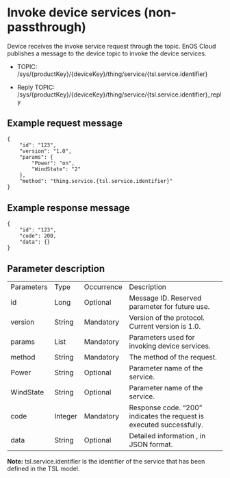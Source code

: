 # Invoke device services (non-passthrough)

Device receives the invoke service request through the topic. EnOS Cloud
publishes a message to the device topic to invoke the device services.

- TOPIC: /sys/{productKey}/{deviceKey}/thing/service/{tsl.service.identifier}

- Reply TOPIC: /sys/{productKey}/{deviceKey}/thing/service/{tsl.service.identifier}_reply

## Example request message

```
{
	"id": "123",
	"version": "1.0",
	"params": {
		"Power": "on",
		"WindState": "2"
	},
	"method": "thing.service.{tsl.service.identifier}"
}

```

## Example response message

```
{
	"id": "123",
	"code": 200,
	"data": {}
}
```

## Parameter description​

<table>
  <tr>
    <td>Parameters</td>
    <td>Type​</td>
    <td>Occurrence </td>
    <td>Description</td>
  </tr>
  <tr>
    <td>id</td>
    <td>Long</td>
    <td>Optional </td>
    <td>Message ID. Reserved parameter for future use.</td>
  </tr>
  <tr>
    <td>version</td>
    <td>String</td>
    <td>Mandatory </td>
    <td>Version of the protocol. Current version is 1.0. </td>
  </tr>
  <tr>
    <td>params</td>
    <td>List</td>
    <td>Mandatory </td>
    <td>Parameters used for invoking device services. </td>
  </tr>
  <tr>
    <td>method</td>
    <td>String</td>
    <td>Mandatory</td>
    <td>The method of the request. </td>
  </tr>
  <tr>
    <td>Power</td>
    <td>String</td>
    <td>Optional </td>
    <td>Parameter   name of the service.​</td>
  </tr>
  <tr>
    <td>WindState</td>
    <td>String</td>
    <td>Optional </td>
    <td>Parameter   name of the service.​</td>
  </tr>
  <tr>
    <td>code</td>
    <td>Integer</td>
    <td>Mandatory </td>
    <td>Response code. &ldquo;200&rdquo; indicates the request is executed successfully. </td>
  </tr>
  <tr>
    <td>data</td>
    <td>String</td>
    <td>Optional </td>
    <td>Detailed   information , in JSON format. </td>
  </tr>
</table>

**Note:** tsl.service.identifier is the identifier of the service that
has been defined in the TSL model.
